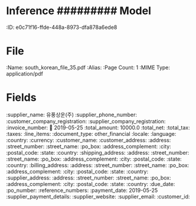 Inference
#########
Model
=====
:ID: e0c71f16-ffde-448a-8973-dfa878a6ede8

File
====
:Name: south_korean_file_35.pdf
:Alias:
:Page Count: 1
:MIME Type: application/pdf

Fields
======
:supplier_name: 유풍상운(주)
:supplier_phone_number:
:customer_company_registration:
:supplier_company_registration:
:invoice_number:
:date: 2019-05-25
:total_amount: 10000.0
:total_net:
:total_tax:
:taxes:
:line_items:
:document_type: other_financial
:locale:
  :language:
  :country:
  :currency:
:customer_name:
:customer_address:
  :address:
  :street_number:
  :street_name:
  :po_box:
  :address_complement:
  :city:
  :postal_code:
  :state:
  :country:
:shipping_address:
  :address:
  :street_number:
  :street_name:
  :po_box:
  :address_complement:
  :city:
  :postal_code:
  :state:
  :country:
:billing_address:
  :address:
  :street_number:
  :street_name:
  :po_box:
  :address_complement:
  :city:
  :postal_code:
  :state:
  :country:
:supplier_address:
  :address:
  :street_number:
  :street_name:
  :po_box:
  :address_complement:
  :city:
  :postal_code:
  :state:
  :country:
:due_date:
:po_number:
:reference_numbers:
:payment_date: 2019-05-25
:supplier_payment_details:
:supplier_website:
:supplier_email:
:customer_id:
